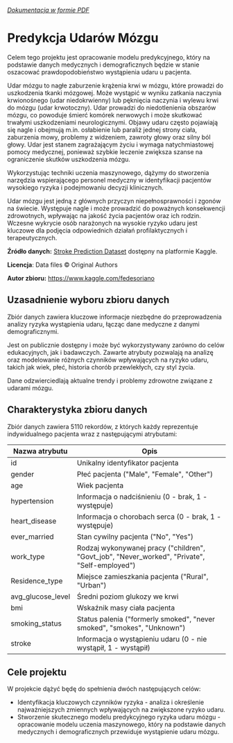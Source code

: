 *[Dokumentacja w formie PDF](pdf/document.pdf)*

# Predykcja Udarów Mózgu

Celem tego projektu jest opracowanie modelu predykcyjnego, który na podstawie danych medycznych i demograficznych będzie w stanie oszacować prawdopodobieństwo wystąpienia udaru u pacjenta.

Udar mózgu to nagłe zaburzenie krążenia krwi w mózgu, które prowadzi do uszkodzenia tkanki mózgowej. Może wystąpić w wyniku zatkania naczynia krwionośnego (udar niedokrwienny) lub pęknięcia naczynia i wylewu krwi do mózgu (udar krwotoczny). Udar prowadzi do niedotlenienia obszarów mózgu, co powoduje śmierć komórek nerwowych i może skutkować trwałymi uszkodzeniami neurologicznymi. Objawy udaru często pojawiają się nagle i obejmują m.in. osłabienie lub paraliż jednej strony ciała, zaburzenia mowy, problemy z widzeniem, zawroty głowy oraz silny ból głowy. Udar jest stanem zagrażającym życiu i wymaga natychmiastowej pomocy medycznej, ponieważ szybkie leczenie zwiększa szanse na ograniczenie skutków uszkodzenia mózgu.

Wykorzystując techniki uczenia maszynowego, dążymy do stworzenia narzędzia wspierającego personel medyczny w identyfikacji pacjentów wysokiego ryzyka i podejmowaniu decyzji klinicznych.

Udar mózgu jest jedną z głównych przyczyn niepełnosprawności i zgonów na świecie. Występuje nagle i może prowadzić do poważnych konsekwencji zdrowotnych, wpływając na jakość życia pacjentów oraz ich rodzin. Wczesne wykrycie osób narażonych na wysokie ryzyko udaru jest kluczowe dla podjęcia odpowiednich działań profilaktycznych i terapeutycznych.

**Źródło danych:** [Stroke Prediction Dataset](https://www.kaggle.com/datasets/fedesoriano/stroke-prediction-dataset/code?datasetId=1120859&sortBy=voteCount) dostępny na platformie Kaggle.

**Licencja**: Data files © Original Authors

**Autor zbioru:** https://www.kaggle.com/fedesoriano

## Uzasadnienie wyboru zbioru danych

Zbiór danych zawiera kluczowe informacje niezbędne do przeprowadzenia analizy ryzyka wystąpienia udaru, łącząc dane medyczne z danymi demograficznymi.

Jest on publicznie dostępny i może być wykorzystywany zarówno do celów edukacyjnych, jak i badawczych. Zawarte atrybuty pozwalają na analizę oraz modelowanie różnych czynników wpływających na ryzyko udaru, takich jak wiek, płeć, historia chorób przewlekłych, czy styl życia.

Dane odzwierciedlają aktualne trendy i problemy zdrowotne związane z udarami mózgu.

## Charakterystyka zbioru danych

Zbiór danych zawiera 5110 rekordów, z których każdy reprezentuje indywidualnego pacjenta wraz z następującymi atrybutami:

| Nazwa atrybutu    | Opis                                                                                          |
| ----------------- | --------------------------------------------------------------------------------------------- |
| id                | Unikalny identyfikator pacjenta                                                               |
| gender            | Płeć pacjenta ("Male", "Female", "Other")                                                     |
| age               | Wiek pacjenta                                                                                 |
| hypertension      | Informacja o nadciśnieniu (0 - brak, 1 - występuje)                                           |
| heart_disease     | Informacja o chorobach serca (0 - brak, 1 - występuje)                                        |
| ever_married      | Stan cywilny pacjenta ("No", "Yes")                                                           |
| work_type         | Rodzaj wykonywanej pracy ("children", "Govt_job", "Never_worked", "Private", "Self-employed") |
| Residence_type    | Miejsce zamieszkania pacjenta ("Rural", "Urban")                                              |
| avg_glucose_level | Średni poziom glukozy we krwi                                                                 |
| bmi               | Wskaźnik masy ciała pacjenta                                                                  |
| smoking_status    | Status palenia ("formerly smoked", "never smoked", "smokes", "Unknown")                       |
| stroke            | Informacja o wystąpieniu udaru (0 - nie wystąpił, 1 - wystąpił)                               |

## Cele projektu

W projekcie dążyć będę do spełnienia dwóch następujących celów:

- Identyfikacja kluczowych czynników ryzyka - analiza i określenie najważniejszych zmiennych wpływających na zwiększone ryzyko udaru.
- Stworzenie skutecznego modelu predykcyjnego ryzyka udaru mózgu - opracowanie modelu uczenia maszynowego, który na podstawie danych medycznych i demograficznych przewiduje wystąpienie udaru mózgu.
